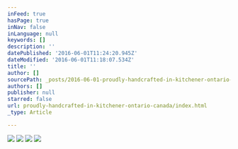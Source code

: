 ```yaml
---
inFeed: true
hasPage: true
inNav: false
inLanguage: null
keywords: []
description: ''
datePublished: '2016-06-01T11:24:20.945Z'
dateModified: '2016-06-01T11:18:07.534Z'
title: ''
author: []
sourcePath: _posts/2016-06-01-proudly-handcrafted-in-kitchener-ontario-canada.md
authors: []
publisher: null
starred: false
url: proudly-handcrafted-in-kitchener-ontario-canada/index.html
_type: Article

---
```

![](https://the-grid-user-content.s3-us-west-2.amazonaws.com/eb1948bc-5376-435f-a58c-2e0c56e04f68.jpg)
![](https://the-grid-user-content.s3-us-west-2.amazonaws.com/6acb2118-1ee6-4cd3-a487-ffc1c9eedf58.jpg)
![](https://the-grid-user-content.s3-us-west-2.amazonaws.com/89f33c6a-642d-4aff-8dee-49ff69b12906.jpg)
![](https://the-grid-user-content.s3-us-west-2.amazonaws.com/abf8000c-2fdc-46c6-8bf7-9de2f777bc97.jpg)